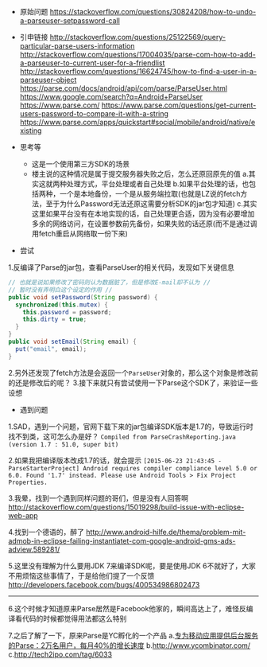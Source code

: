 
- 原始问题
https://stackoverflow.com/questions/30824208/how-to-undo-a-parseuser-setpassword-call

- 引申链接
http://stackoverflow.com/questions/25122569/query-particular-parse-users-information
http://stackoverflow.com/questions/17004035/parse-com-how-to-add-a-parseuser-to-current-user-for-a-friendlist
http://stackoverflow.com/questions/16624745/how-to-find-a-user-in-a-parseuser-object
https://parse.com/docs/android/api/com/parse/ParseUser.html
https://www.google.com/search?q=Android+ParseUser
https://www.parse.com/
https://www.parse.com/questions/get-current-users-password-to-compare-it-with-a-string
https://www.parse.com/apps/quickstart#social/mobile/android/native/existing

- 思考等
	- 这是一个使用第三方SDK的场景
	- 楼主说的这种情况是属于提交服务器失败之后，怎么还原回原先的值
	a.其实这就两种处理方式，平台处理或者自己处理
    b.如果平台处理的话，也包括两种，一个是本地备份，一个是从服务端拉取(也就是LZ说的fetch方法，至于为什么Password无法还原这需要分析SDK的jar包才知道)
    c.其实这里如果平台没有在本地实现的话，自己处理更合适，因为没有必要增加多余的网络访问，在设置参数前先备份，如果失败的话还原(而不是通过调用fetch重启从网络取一份下来)

- 尝试

1.反编译了Parse的jar包，查看ParseUser的相关代码，发现如下关键信息

```Java
// 也就是说如果修改了密码则认为数据脏了，但是修改E-mail却不认为 //
// 暂时没有弄明白这个设定的作用 //
public void setPassword(String password) {
  synchronized(this.mutex) {
    this.password = password;
    this.dirty = true;
  }
}
public void setEmail(String email) {
  put("email", email);
}
```
2.另外还发现了fetch方法是会返回一个`ParseUser`对象的，那么这个对象是修改前的还是修改后的呢？
3.接下来就只有尝试使用一下Parse这个SDK了，来验证一些设想

- 遇到问题

1.SAD，遇到一个问题，官网下载下来的jar包编译SDK版本是1.7的，导致运行时找不到类，这可怎么办是好？
`Compiled from ParseCrashReporting.java (version 1.7 : 51.0, super bit)`

2.如果我把编译版本改成1.7的话，就会提示
`[2015-06-23 21:43:45 - ParseStarterProject] Android requires compiler compliance level 5.0 or 6.0. Found '1.7' instead. Please use Android Tools > Fix Project Properties.`

3.我晕，找到一个遇到同样问题的哥们，但是没有人回答啊
http://stackoverflow.com/questions/15019298/build-issue-with-eclipse-web-app

4.找到一个德语的，醉了
http://www.android-hilfe.de/thema/problem-mit-admob-in-eclipse-failing-instantiatet-com-google-android-gms-ads-adview.589281/

5.这里没有理解为什么要用JDK 7来编译SDK呢，要是使用JDK 6不就好了，大家不用烦恼这些事情了，于是给他们提了一个反馈
http://developers.facebook.com/bugs/400534986802473

----

6.这个时候才知道原来Parse居然是Facebook他家的，瞬间高达上了，难怪反编译看代码的时候都觉得用法都这么特别

7.之后了解了一下，原来Parse是YC孵化的一个产品
a.[专为移动应用提供后台服务的Parse：2万名用户，每月40%的增长速度](http://36kr.com/p/130095.html)
b.http://www.ycombinator.com/
c.http://tech2ipo.com/tag/6033
